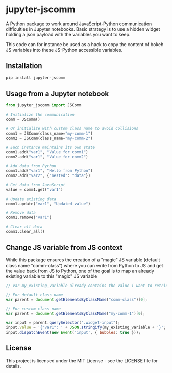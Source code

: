 # jupyter-jscomm

A Python package to work around JavaScript-Python communication difficulties in Jupyter notebooks.
Basic strategy is to use a hidden widget holding a json payload with the variables you want to keep.

This code can for instance be used as a hack to copy the content of bokeh JS variables into these JS-Python accessible variables.


## Installation

```bash
pip install jupyter-jscomm
```

## Usage from a Jupyter notebook
```python
from jupyter_jscomm import JSComm

# Initialize the communication
comm = JSComm()

# Or initialize with custom class name to avoid collisions
comm1 = JSComm(class_name="my-comm-1")
comm2 = JSComm(class_name="my-comm-2")

# Each instance maintains its own state
comm1.add("var1", "Value for comm1")
comm2.add("var1", "Value for comm2")

# Add data from Python
comm1.add("var1", "Hello from Python")
comm2.add("var2", {"nested": "data"})

# Get data from JavaScript
value = comm1.get("var1")

# Update existing data
comm1.update("var1", "Updated value")

# Remove data
comm1.remove("var1")

# Clear all data
comm1.clear_all()
```

## Change JS variable from JS context
While this package ensures the creation of a "magic" JS variable (default class name "comm-class") where you can write from Python to JS and get the value back from JS to Python, one of the goal is to map an already existing variable to this "magic" JS variable

```javascript
// var my_existing_variable already contains the value I want to retrieve and expose in Python

// For default class name
var parent = document.getElementsByClassName("comm-class")[0];

// For custom class name
var parent = document.getElementsByClassName("my-comm-1")[0];

var input = parent.querySelector(".widget-input");
input.value = '{"var1": ' + JSON.stringify(my_existing_variable + '}';
input.dispatchEvent(new Event('input', { bubbles: true }));
```

## License
This project is licensed under the MIT License - see the LICENSE file for details.